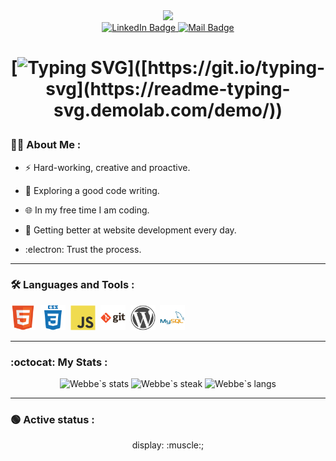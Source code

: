 <div id="header" align="center">
  <img src="https://media.giphy.com/media/SWoSkN6DxTszqIKEqv/giphy.gif" width="400"/>
  <div id="badges">
  <a href="https://www.linkedin.com/in/volodymyr-mykolaichuk-864375251/">
    <img src="https://img.shields.io/badge/LinkedIn-blue?style=for-the-badge&logo=linkedin&logoColor=white" alt="LinkedIn Badge"/>
  </a>
  <a href="mailto:m12.vovk@gmail.com">
    <img src="https://img.shields.io/badge/Mail-red?style=for-the-badge&logo=gmail&logoColor=white" alt="Mail Badge"/>
  </a>
</div>
<h1>
  
[![Typing SVG](https://readme-typing-svg.herokuapp.com?font=Secular+One&size=35&pause=100000&color=EEEEEE&center=true&vCenter=true&width=1000&lines=Hi+there+%2C+I'm+Webbb3+!)]([https://git.io/typing-svg](https://readme-typing-svg.demolab.com/demo/))
  
</h1>
</div>

### :man_technologist: About Me :

- :zap: Hard-working, creative and proactive.

- :brain:	Exploring a good code writing.

- :globe_with_meridians: In my free time I am coding.

- :date: Getting better at website development every day.

- :electron: Trust the process.

---
    
### :hammer_and_wrench: Languages and Tools :

<div>
  <img src="https://github.com/devicons/devicon/blob/master/icons/html5/html5-original.svg" title="HTML5" alt="HTML" width="40" height="40"/>&nbsp;
  <img src="https://github.com/devicons/devicon/blob/master/icons/css3/css3-plain-wordmark.svg"  title="CSS3" alt="CSS" width="40" height="40"/>&nbsp;
  <img src="https://github.com/devicons/devicon/blob/master/icons/javascript/javascript-original.svg" title="JavaScript" alt="JavaScript" width="40" height="40"/>&nbsp;
  <img src="https://github.com/devicons/devicon/blob/master/icons/git/git-original-wordmark.svg" title="Git" alt="Git" width="40" height="40"/>&nbsp;
  <img src="https://github.com/devicons/devicon/blob/master/icons/wordpress/wordpress-plain.svg" title="WordPress" alt="WordPress" width="40" height="40"/>&nbsp;
  <img src="https://github.com/devicons/devicon/blob/master/icons/mysql/mysql-original-wordmark.svg" title="MySQL"  alt="MySQL" width="40" height="40"/>&nbsp;
</div>

---

### :octocat: My Stats :

<div align="center">  
  <img width="90%" height="170px" src="https://github-readme-stats.vercel.app/api?username=Webbb3&hide=issues,contribs&show_icons=true&theme=vision-friendly-dark&border_radius=8" 
       alt="Webbe`s stats" /> 
  <img width="90%" height="195px" src="http://github-readme-streak-stats.herokuapp.com?user=Webbb3&theme=highcontrast&border_radius=8&date_format=j%20M%5B%20Y%5D"          alt="Webbe`s steak" /> 
  <img width="90%" height="170px" src="https://github-readme-stats.vercel.app/api/top-langs/?username=Webbb3&layout=compact&theme=vision-friendly-dark&border_radius=8"
       alt="Webbe`s langs"/>
</div>

---

### :green_circle: Active status :

<div id="status" align="center">
  <p>display: :muscle:;<p>
</div>

